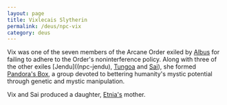 ```yaml
---
layout: page
title: Vixlecais Slytherin
permalink: /deus/npc-vix
category: deus
---
```

Vix was one of the seven members of the Arcane Order exiled by [Albus](npc-albus) for failing to adhere to the Order's noninterference policy. Along with three of the other exiles [Jendu]((npc-jendu), [Tungoa](npc-tungoa) and [Sai](npc-sai)), she formed [Pandora's Box](org-pandora), a group devoted to bettering humanity's mystic potential through genetic and mystic manipulation.

Vix and Sai produced a daughter, [Etnia's](npc-etnia) mother.
